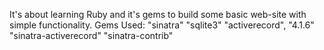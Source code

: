 It's about learning Ruby and it's gems to build some basic web-site with simple functionality.
Gems Used:
"sinatra"
"sqlite3"
"activerecord", "4.1.6"
"sinatra-activerecord"
"sinatra-contrib"
